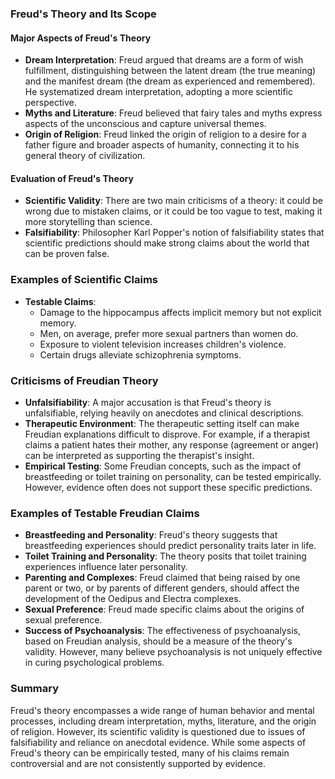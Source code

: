 ### Freud's Theory and Its Scope

#### Major Aspects of Freud's Theory
- **Dream Interpretation**: Freud argued that dreams are a form of wish fulfillment, distinguishing between the latent dream (the true meaning) and the manifest dream (the dream as experienced and remembered). He systematized dream interpretation, adopting a more scientific perspective.
- **Myths and Literature**: Freud believed that fairy tales and myths express aspects of the unconscious and capture universal themes.
- **Origin of Religion**: Freud linked the origin of religion to a desire for a father figure and broader aspects of humanity, connecting it to his general theory of civilization.

#### Evaluation of Freud's Theory
- **Scientific Validity**: There are two main criticisms of a theory: it could be wrong due to mistaken claims, or it could be too vague to test, making it more storytelling than science.
- **Falsifiability**: Philosopher Karl Popper's notion of falsifiability states that scientific predictions should make strong claims about the world that can be proven false.

### Examples of Scientific Claims
- **Testable Claims**:
  - Damage to the hippocampus affects implicit memory but not explicit memory.
  - Men, on average, prefer more sexual partners than women do.
  - Exposure to violent television increases children's violence.
  - Certain drugs alleviate schizophrenia symptoms.

### Criticisms of Freudian Theory
- **Unfalsifiability**: A major accusation is that Freud's theory is unfalsifiable, relying heavily on anecdotes and clinical descriptions.
- **Therapeutic Environment**: The therapeutic setting itself can make Freudian explanations difficult to disprove. For example, if a therapist claims a patient hates their mother, any response (agreement or anger) can be interpreted as supporting the therapist's insight.
- **Empirical Testing**: Some Freudian concepts, such as the impact of breastfeeding or toilet training on personality, can be tested empirically. However, evidence often does not support these specific predictions.

### Examples of Testable Freudian Claims
- **Breastfeeding and Personality**: Freud's theory suggests that breastfeeding experiences should predict personality traits later in life.
- **Toilet Training and Personality**: The theory posits that toilet training experiences influence later personality.
- **Parenting and Complexes**: Freud claimed that being raised by one parent or two, or by parents of different genders, should affect the development of the Oedipus and Electra complexes.
- **Sexual Preference**: Freud made specific claims about the origins of sexual preference.
- **Success of Psychoanalysis**: The effectiveness of psychoanalysis, based on Freudian analysis, should be a measure of the theory's validity. However, many believe psychoanalysis is not uniquely effective in curing psychological problems.

### Summary
Freud's theory encompasses a wide range of human behavior and mental processes, including dream interpretation, myths, literature, and the origin of religion. However, its scientific validity is questioned due to issues of falsifiability and reliance on anecdotal evidence. While some aspects of Freud's theory can be empirically tested, many of his claims remain controversial and are not consistently supported by evidence.